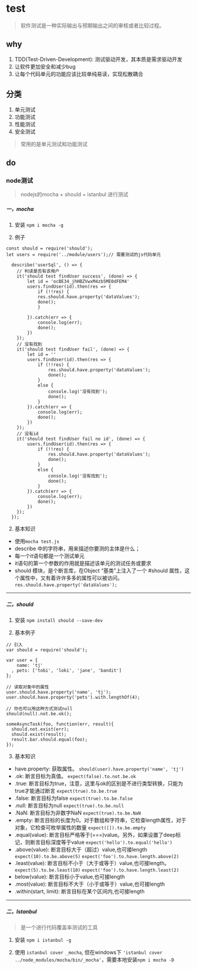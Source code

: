 # test
> 软件测试是一种实际输出与预期输出之间的审核或者比较过程。

## why 
1. TDD(Test-Driven-Development): 测试驱动开发，其本质是需求驱动开发
2. 让软件更加安全和减少bug
3. 让每个代码单元的功能应该比较单纯易读，实现松散耦合

## 分类
1. 单元测试
2. 功能测试
3. 性能测试
4. 安全测试
> 常用的是单元测试和功能测试

## do
### node测试
> nodejs的mocha + should + istanbul 进行测试

##### 一，mocha
1. 安装
`npm i mocha -g`

2. 例子
```
const should = require('should');
let users = require('../module/users');// 需要测试的js代码单元

  describe('userSql', () => {
    // 判读是否有该用户
    it('should test findUser success', (done) => {
        let id = 'ocBE34_jhHBZVwxM4zb5ME0dFEM4'
        users.findUser(id).then(res => {
            if (!!res) {
            res.should.have.property('dataValues');
            done();
            }
            
        }).catch(err => {
            console.log(err);
            done();
        })
    });
    // 没有找到 
    it('should test findUser fail', (done) => {
        let id = ''
        users.findUser(id).then(res => {
            if (!!res) {
                res.should.have.property('dataValues');
                done();
            }
            else {
                console.log('没有找到');
                done();
            }
        }).catch(err => {
            console.log(err);
            done();
        })
    });
    // 没有id
    it('should test findUser fail no id', (done) => {
        users.findUser(id).then(res => {
            if (!!res) {
                res.should.have.property('dataValues');
                done();
            }
            else {
                console.log('没有找到');
                done();
            }
        }).catch(err => {
            console.log(err);
            done();
        })
    });
  });
```

2. 基本知识
- 使用`mocha test.js`
- describe 中的字符串，用来描述你要测的主体是什么；
- 每一个it语句都是一个测试单元
- it语句的第一个参数的作用就是描述该单元的测试任务或要求
- should 模块，是个断言库，在Object “基类”上注入了一个 #should 属性，这个属性中，又有着许许多多的属性可以被访问。`res.should.have.property('dataValues');`

------
##### 二，should
1. 安装
`npm install should --save-dev`

2. 基本例子
```
// 引入
var should = require('should');

var user = {
    name: 'tj'
  , pets: ['tobi', 'loki', 'jane', 'bandit']
};

// 读取对象中的属性
user.should.have.property('name', 'tj');
user.should.have.property('pets').with.lengthOf(4); 

// 你也可以用这种方式测试null
should(null).not.be.ok();

someAsyncTask(foo, function(err, result){
  should.not.exist(err);
  should.exist(result);
  result.bar.should.equal(foo);
});
```
3. 基本知识
- have.property: 获取属性。
`should(user).have.property('name', 'tj')`
- .ok: 断言目标为真值。
`expect(false).to.not.be.ok`
- .true: 断言目标为true，注意，这里与ok的区别是不进行类型转换，只能为true才能通过断言
`expect(true).to.be.true`
- .false: 断言目标为false
`expect(true).to.be.false`
- .null: 断言目标为null
`expect(true).to.be.null`
- .NaN: 断言目标为非数字NaN
`expect(true).to.be.NaN`
- .empty: 断言目标的长度为0。对于数组和字符串，它检查length属性，对于对象，它检查可枚举属性的数量
`expect([]).to.be.empty`
- .equal(value): 断言目标严格等于(===)value。另外，如果设置了deep标记，则断言目标深度等于value 
`expect('hello').to.equal('hello')`
- .above(value): 断言目标大于（超过）value,也可接length
`expect(10).to.be.above(5)`
`expect('foo').to.have.length.above(2)`
- .least(value): 断言目标不小于（大于或等于）value,也可接length。
`expect(5).to.be.least(10)`
`expect('foo').to.have.length.least(2)`
- below(value): 断言目标小于value,也可接length
- .most(value): 断言目标不大于（小于或等于）value,也可接length
- .within(start, limit): 断言目标在某个区间内,也可接length


------
##### 二，Istanbul
> 是一个进行代码覆盖率测试的工具

1. 安装
`npm i istanbul -g`

2. 使用
`istanbul cover _mocha`, 但在windows下 `'istanbul cover ../node_modules/mocha/bin/_mocha'`，需要本地安装`npm i mocha -D`

